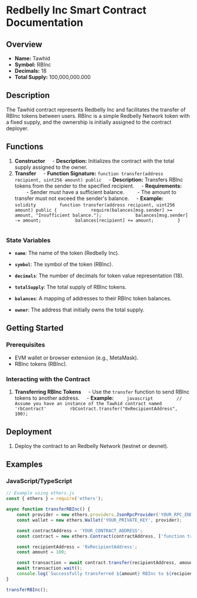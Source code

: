 # Redbelly Inc Smart Contract Documentation 

## Overview 

- **Name:** Tawhid
- **Symbol:** RBInc
- **Decimals:** 18
- **Total Supply:** 100,000,000.000 

## Description 

The Tawhid contract represents Redbelly Inc and facilitates the transfer of RBInc tokens between users. RBInc is a simple Redbelly Network token with a fixed supply, and the ownership is initially assigned to the contract deployer. 

## Functions 

1. **Constructor**
    - **Description:** Initializes the contract with the total supply assigned to the owner.
    
2. **Transfer**
    - **Function Signature:** `function transfer(address recipient, uint256 amount) public`
    - **Description:** Transfers RBInc tokens from the sender to the specified recipient.
    - **Requirements:**
        - Sender must have a sufficient balance.
        - The amount to transfer must not exceed the sender's balance.
    - **Example:**
        ```solidity
        function transfer(address recipient, uint256 amount) public {
            require(balances[msg.sender] >= amount, "Insufficient balance.");
            balances[msg.sender] -= amount;
            balances[recipient] += amount;
        }
        ``` 

### State Variables 

- **`name`**: The name of the token (Redbelly Inc).
- **`symbol`**: The symbol of the token (RBInc).
- **`decimals`**: The number of decimals for token value representation (18).
- **`totalSupply`**: The total supply of RBInc tokens. 

- **`balances`**: A mapping of addresses to their RBInc token balances.
- **`owner`**: The address that initially owns the total supply. 

## Getting Started 

### Prerequisites 

- EVM wallet or browser extension (e.g., MetaMask).
- RBInc tokens (RBInc). 

### Interacting with the Contract 

1. **Transferring RBInc Tokens**
    - Use the `transfer` function to send RBInc tokens to another address.
    - **Example:**
        ```javascript
        // Assume you have an instance of the Tawhid contract named 'rbContract'
        rbContract.transfer("0xRecipientAddress", 100);
        ``` 

## Deployment 

1. Deploy the contract to an Redbelly Network (testnet or devnet). 

## Examples 

### JavaScript/TypeScript 

```javascript
// Example using ethers.js
const { ethers } = require('ethers'); 

async function transferRBInc() {
    const provider = new ethers.providers.JsonRpcProvider('YOUR_RPC_ENDPOINT');
    const wallet = new ethers.Wallet('YOUR_PRIVATE_KEY', provider); 

    const contractAddress = 'YOUR_CONTRACT_ADDRESS';
    const contract = new ethers.Contract(contractAddress, ['function transfer(address recipient, uint256 amount) public'], wallet); 

    const recipientAddress = '0xRecipientAddress';
    const amount = 100; 

    const transaction = await contract.transfer(recipientAddress, amount);
    await transaction.wait();
    console.log(`Successfully transferred ${amount} RBInc to ${recipientAddress}`);
} 

transferRBInc();
